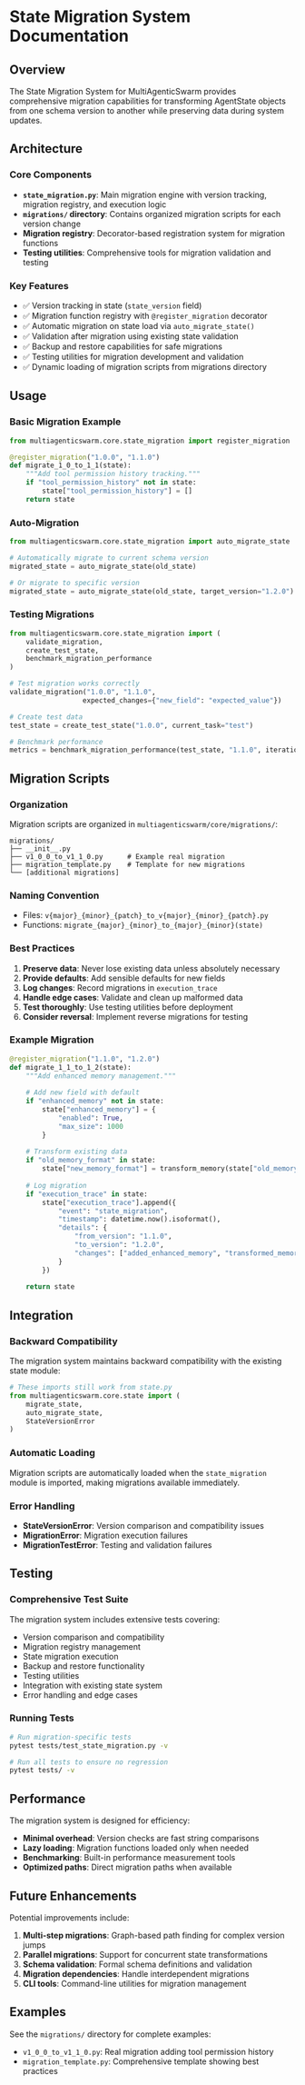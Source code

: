 # State Migration System Documentation

## Overview

The State Migration System for MultiAgenticSwarm provides comprehensive migration capabilities for transforming AgentState objects from one schema version to another while preserving data during system updates.

## Architecture

### Core Components

- **`state_migration.py`**: Main migration engine with version tracking, migration registry, and execution logic
- **`migrations/` directory**: Contains organized migration scripts for each version change
- **Migration registry**: Decorator-based registration system for migration functions
- **Testing utilities**: Comprehensive tools for migration validation and testing

### Key Features

- ✅ Version tracking in state (`state_version` field)
- ✅ Migration function registry with `@register_migration` decorator  
- ✅ Automatic migration on state load via `auto_migrate_state()`
- ✅ Validation after migration using existing state validation
- ✅ Backup and restore capabilities for safe migrations
- ✅ Testing utilities for migration development and validation
- ✅ Dynamic loading of migration scripts from migrations directory

## Usage

### Basic Migration Example

```python
from multiagenticswarm.core.state_migration import register_migration

@register_migration("1.0.0", "1.1.0")
def migrate_1_0_to_1_1(state):
    """Add tool permission history tracking."""
    if "tool_permission_history" not in state:
        state["tool_permission_history"] = []
    return state
```

### Auto-Migration

```python
from multiagenticswarm.core.state_migration import auto_migrate_state

# Automatically migrate to current schema version
migrated_state = auto_migrate_state(old_state)

# Or migrate to specific version
migrated_state = auto_migrate_state(old_state, target_version="1.2.0")
```

### Testing Migrations

```python
from multiagenticswarm.core.state_migration import (
    validate_migration,
    create_test_state,
    benchmark_migration_performance
)

# Test migration works correctly
validate_migration("1.0.0", "1.1.0", 
                  expected_changes={"new_field": "expected_value"})

# Create test data
test_state = create_test_state("1.0.0", current_task="test")

# Benchmark performance
metrics = benchmark_migration_performance(test_state, "1.1.0", iterations=100)
```

## Migration Scripts

### Organization

Migration scripts are organized in `multiagenticswarm/core/migrations/`:

```
migrations/
├── __init__.py
├── v1_0_0_to_v1_1_0.py      # Example real migration
├── migration_template.py    # Template for new migrations
└── [additional migrations]
```

### Naming Convention

- Files: `v{major}_{minor}_{patch}_to_v{major}_{minor}_{patch}.py`
- Functions: `migrate_{major}_{minor}_to_{major}_{minor}(state)`

### Best Practices

1. **Preserve data**: Never lose existing data unless absolutely necessary
2. **Provide defaults**: Add sensible defaults for new fields
3. **Log changes**: Record migrations in `execution_trace`
4. **Handle edge cases**: Validate and clean up malformed data
5. **Test thoroughly**: Use testing utilities before deployment
6. **Consider reversal**: Implement reverse migrations for testing

### Example Migration

```python
@register_migration("1.1.0", "1.2.0")
def migrate_1_1_to_1_2(state):
    """Add enhanced memory management."""
    
    # Add new field with default
    if "enhanced_memory" not in state:
        state["enhanced_memory"] = {
            "enabled": True,
            "max_size": 1000
        }
    
    # Transform existing data
    if "old_memory_format" in state:
        state["new_memory_format"] = transform_memory(state["old_memory_format"])
    
    # Log migration
    if "execution_trace" in state:
        state["execution_trace"].append({
            "event": "state_migration",
            "timestamp": datetime.now().isoformat(),
            "details": {
                "from_version": "1.1.0",
                "to_version": "1.2.0",
                "changes": ["added_enhanced_memory", "transformed_memory_format"]
            }
        })
    
    return state
```

## Integration

### Backward Compatibility

The migration system maintains backward compatibility with the existing state module:

```python
# These imports still work from state.py
from multiagenticswarm.core.state import (
    migrate_state,
    auto_migrate_state,
    StateVersionError
)
```

### Automatic Loading

Migration scripts are automatically loaded when the `state_migration` module is imported, making migrations available immediately.

### Error Handling

- **StateVersionError**: Version comparison and compatibility issues
- **MigrationError**: Migration execution failures
- **MigrationTestError**: Testing and validation failures

## Testing

### Comprehensive Test Suite

The migration system includes extensive tests covering:

- Version comparison and compatibility
- Migration registry management
- State migration execution
- Backup and restore functionality
- Testing utilities
- Integration with existing state system
- Error handling and edge cases

### Running Tests

```bash
# Run migration-specific tests
pytest tests/test_state_migration.py -v

# Run all tests to ensure no regression
pytest tests/ -v
```

## Performance

The migration system is designed for efficiency:

- **Minimal overhead**: Version checks are fast string comparisons
- **Lazy loading**: Migration functions loaded only when needed
- **Benchmarking**: Built-in performance measurement tools
- **Optimized paths**: Direct migration paths when available

## Future Enhancements

Potential improvements include:

1. **Multi-step migrations**: Graph-based path finding for complex version jumps
2. **Parallel migrations**: Support for concurrent state transformations
3. **Schema validation**: Formal schema definitions and validation
4. **Migration dependencies**: Handle interdependent migrations
5. **CLI tools**: Command-line utilities for migration management

## Examples

See the `migrations/` directory for complete examples:

- `v1_0_0_to_v1_1_0.py`: Real migration adding tool permission history
- `migration_template.py`: Comprehensive template showing best practices